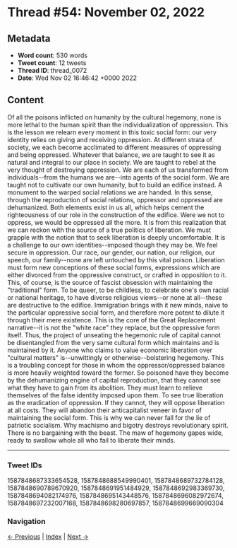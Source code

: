# Thread #54: November 02, 2022

## Metadata
- **Word count**: 530 words
- **Tweet count**: 12 tweets
- **Thread ID**: thread_0072
- **Date**: Wed Nov 02 16:46:42 +0000 2022

## Content

Of all the poisons inflicted on humanity by the cultural hegemony, none is more lethal to the human spirit than the individualization of oppression. This is the lesson we relearn every moment in this toxic social form: our very identity relies on giving and receiving oppression. At different strata of society, we each become acclimated to different measures of oppressing and being oppressed. Whatever that balance, we are taught to see it as natural and integral to our place in society. We are taught to rebel at the very thought of destroying oppression. We are each of us transformed from individuals--from the humans we are--into agents of the social form. We are taught not to cultivate our own humanity, but to build an edifice instead. A monument to the warped social relations we are handed. In this sense, through the reproduction of social relations, oppressor and oppressed are dehumanized. Both elements exist in us all, which helps cement the righteousness of our role in the construction of the edifice. Were we not to oppress, we would be oppressed all the more. It is from this realization that we can reckon with the source of a true politics of liberation. We must grapple with the notion that to seek liberation is deeply uncomfortable. It is a challenge to our own identities--imposed though they may be. We feel secure in oppression. Our race, our gender, our nation, our religion, our speech, our family--none are left untouched by this vital poison. Liberation must form new conceptions of these social forms, expressions which are either divorced from the oppressive construct, or crafted in opposition to it. This, of course, is the source of fascist obsession with maintaining the "traditional" form. To be queer, to be childless, to celebrate one's own racial or national heritage, to have diverse religious views--or none at all--these are destructive to the edifice. Immigration brings with it new minds, naive to the particular oppressive social form, and therefore more potent to dilute it through their mere existence. This is the core of the Great Replacement narrative--it is not the "white race" they replace, but the oppressive form itself. Thus, the project of unseating the hegemonic rule of capital cannot be disentangled from the very same cultural form which maintains and is maintained by it. Anyone who claims to value economic liberation over "cultural matters" is--unwittingly or otherwise--bolstering hegemony. This is a troubling concept for those in whom the oppressor/oppressed balance is more heavily weighted toward the former. So poisoned have they become by the dehumanizing engine of capital reproduction, that they cannot see what they have to gain from its abolition. They must learn to relieve themselves of the false identity imposed upon them. To see true liberation as the eradication of oppression. If they cannot, they will oppose liberation at all costs. They will abandon their anticapitalist veneer in favor of maintaining the social form. This is why we can never fall for the lie of patriotic socialism. Why machismo and bigotry destroys revolutionary spirit. There is no bargaining with the beast. The maw of hegemony gapes wide, ready to swallow whole all who fail to liberate their minds.

---

### Tweet IDs
1587848687333654528, 1587848688549990401, 1587848689732784128, 1587848690789670920, 1587848691951484929, 1587848692983369730, 1587848694082174976, 1587848695143448576, 1587848696082972674, 1587848697232007168, 1587848698280697857, 1587848699669090304

### Navigation
[← Previous](#053) | [Index](index.md) | [Next →](#055)
